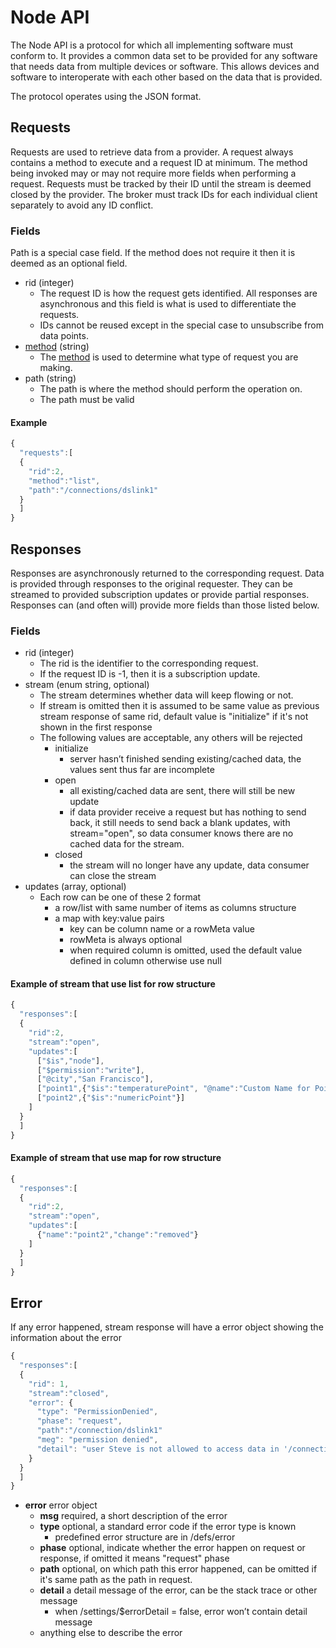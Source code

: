# Node API

The Node API is a protocol for which all implementing software must conform to. It provides a common
data set to be provided for any software that needs data from multiple devices or software. This
allows devices and software to interoperate with each other based on the data that is provided.

The protocol operates using the JSON format.

## Requests

Requests are used to retrieve data from a provider. A request always contains a method to execute
and a request ID at minimum. The method being invoked may or may not require more fields when
performing a request. Requests must be tracked by their ID until the stream is deemed closed by the
provider. The broker must track IDs for each individual client separately to avoid any ID conflict.

### Fields

Path is a special case field. If the method does not require it then it is deemed as an optional
field.

- rid (integer)
  - The request ID is how the request gets identified. All responses are asynchronous and this field
  is what is used to differentiate the requests.
  - IDs cannot be reused except in the special case to unsubscribe from data points.
- [method](methods) (string)
  - The [method](methods) is used to determine what type of request you are making.
- path (string)
  - The path is where the method should perform the operation on.
  - The path must be valid

#### Example
```javascript
{
  "requests":[
  {
    "rid":2,
    "method":"list",
    "path":"/connections/dslink1"
  }
  ]
}
```

## Responses

Responses are asynchronously returned to the corresponding request. Data is provided through
responses to the original requester. They can be streamed to provided subscription updates or provide
partial responses. Responses can (and often will) provide more fields than those listed below.

### Fields

- rid (integer)
  - The rid is the identifier to the corresponding request.
  - If the request ID is -1, then it is a subscription update.
- stream (enum string, optional)
  - The stream determines whether data will keep flowing or not.
  - If stream is omitted then it is assumed to be same value as previous stream response of same rid, default value is "initialize" if it's not shown in the first response
  - The following values are acceptable, any others will be rejected
      - initialize
          - server hasn’t finished sending existing/cached data, the values sent thus far are incomplete
      - open
          - all existing/cached data are sent, there will still be new update
          - if data provider receive a request but has nothing to send back, it still needs to send back a blank updates, with stream="open", so data consumer knows there are no cached data for the stream.
      - closed
          - the stream will no longer have any update, data consumer can close the stream
- updates (array, optional)
  - Each row can be one of these 2 format
    - a row/list with same number of items as columns structure
    - a map with key:value pairs
      - key can be column name or a rowMeta value
      - rowMeta is always optional
      - when required column is omitted, used the default value defined in column otherwise use null

#### Example of stream that use list for row structure
```javascript
{
  "responses":[
  {
    "rid":2,
    "stream":"open",
    "updates":[
      ["$is","node"],
      ["$permission":"write"],
      ["@city","San Francisco"],
      ["point1",{"$is":"temperaturePoint", "@name":"Custom Name for Point1"}],
      ["point2",{"$is":"numericPoint"}]
    ]
  }
  ]
}
```
#### Example of stream that use map for row structure
```javascript
{
  "responses":[
  {
    "rid":2,
    "stream":"open",
    "updates":[
      {"name":"point2","change":"removed"}
    ]
  }
  ]
}
```

## Error
If any error happened, stream response will have a error object showing the information about the error
```javascript
{
  "responses":[
  {
    "rid": 1,
    "stream":"closed",
    "error": {
      "type": "PermissionDenied",
      "phase": "request",
      "path":"/connection/dslink1"
      "meg": "permission denied",
      "detail": "user Steve is not allowed to access data in '/connection/dslink1'"
    }
  }
  ]
}
```


 - **error** error object
   - **msg**  required, a short description of the error
   - **type**  optional, a standard error code if the error type is known
     - predefined error structure are in /defs/error
   - **phase**  optional, indicate whether the error happen on request or response, if omitted it means "request" phase
   - **path**  optional, on which path this error happened, can be omitted if it's same path as the path in request.
   - **detail**  a detail message of the error, can be the stack trace or other message
     - when /settings/$errorDetail = false, error won’t contain detail message
   - anything else to describe the error
